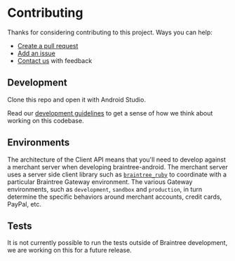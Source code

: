 # Contributing

Thanks for considering contributing to this project. Ways you can help:

* [Create a pull request](https://help.github.com/articles/creating-a-pull-request)
* [Add an issue](https://github.com/braintree/braintree_android/issues)
* [Contact us](README.md#feedback) with feedback

## Development

Clone this repo and open it with Android Studio.

Read our [development guidelines](DEVELOPMENT.md) to get a sense of how we think about working on this codebase.

## Environments

The architecture of the Client API means that you'll need to develop against a merchant server when developing braintree-android.
The merchant server uses a server side client library such as [`braintree_ruby`](https://github.com/braintree/braintree_ruby) to
coordinate with a particular Braintree Gateway environment. The various Gateway environments, such as `development`, `sandbox` and `production`,
in turn determine the specific behaviors around merchant accounts, credit cards, PayPal, etc.

## Tests

It is not currently possible to run the tests outside of Braintree development, we are working on this for a future release.
